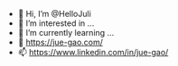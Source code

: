 - 👋 Hi, I’m @HelloJuli
- 👀 I’m interested in ...
- 🌱 I’m currently learning ...
- 💞️ https://jue-gao.com/
- 📫 https://www.linkedin.com/in/jue-gao/

<!---
HelloJuli/HelloJuli is a ✨ special ✨ repository because its `README.md` (this file) appears on your GitHub profile.
You can click the Preview link to take a look at your changes.
--->
